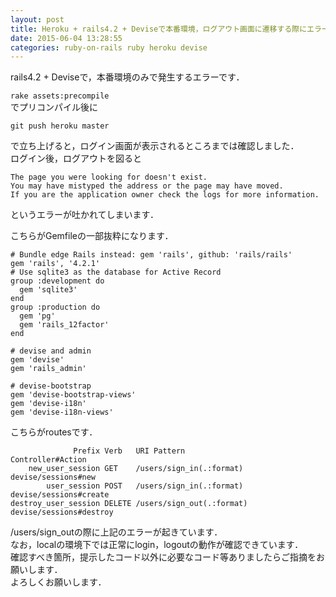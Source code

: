 ```yaml
---
layout: post
title: Heroku + rails4.2 + Deviseで本番環境，ログアウト画面に遷移する際にエラー
date: 2015-06-04 13:28:55
categories: ruby-on-rails ruby heroku devise
---
```

<p>rails4.2 + Deviseで，本番環境のみで発生するエラーです．</p>

<p><code>rake assets:precompile</code><br>
でプリコンパイル後に</p>

```
git push heroku master
```

<p>で立ち上げると，ログイン画面が表示されるところまでは確認しました．<br>
ログイン後，ログアウトを図ると</p>

```
The page you were looking for doesn't exist.
You may have mistyped the address or the page may have moved.
If you are the application owner check the logs for more information.
```

<p>というエラーが吐かれてしまいます．</p>

<p>こちらがGemfileの一部抜粋になります．</p>

```
# Bundle edge Rails instead: gem 'rails', github: 'rails/rails'                                                              
gem 'rails', '4.2.1'
# Use sqlite3 as the database for Active Record                                                                              
group :development do
  gem 'sqlite3'
end
group :production do
  gem 'pg'
  gem 'rails_12factor'
end

# devise and admin                                                                                                           
gem 'devise'
gem 'rails_admin'

# devise-bootstrap                                                                                                           
gem 'devise-bootstrap-views'
gem 'devise-i18n'
gem 'devise-i18n-views'
```

<p>こちらがroutesです．</p>

```
              Prefix Verb   URI Pattern                    Controller#Action
    new_user_session GET    /users/sign_in(.:format)       devise/sessions#new
        user_session POST   /users/sign_in(.:format)       devise/sessions#create
destroy_user_session DELETE /users/sign_out(.:format)      devise/sessions#destroy
```

<p>/users/sign_outの際に上記のエラーが起きています．<br>
なお，localの環境下では正常にlogin，logoutの動作が確認できています．<br>
確認すべき箇所，提示したコード以外に必要なコード等ありましたらご指摘をお願いします．<br>
よろしくお願いします．</p>
